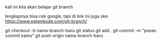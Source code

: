 kali ini kita akan belajar git branch

lengkapnya bisa cek google, tapi di link ini juga oke
https://www.petanikode.com/git-branch/

git checkout -b nama-branch-baru
git status
git add .
git commit -m "pesan commit kamu"
git push origin nama-branch-baru